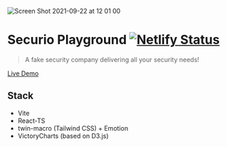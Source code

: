![Screen Shot 2021-09-22 at 12 01 00](https://user-images.githubusercontent.com/758090/134397278-640300f0-9f99-4433-b9ef-cb94779163ad.png)

# Securio Playground [![Netlify Status](https://api.netlify.com/api/v1/badges/8a0e4f40-1e34-4874-8c2d-51965aea010e/deploy-status)](https://app.netlify.com/sites/festive-fermat-c91f16/deploys)

> A fake security company delivering all your security needs!

[Live Demo](https://www.andymerskin.com/sites/securio/)

## Stack
- Vite
- React-TS
- twin-macro (Tailwind CSS) + Emotion
- VictoryCharts (based on D3.js)
